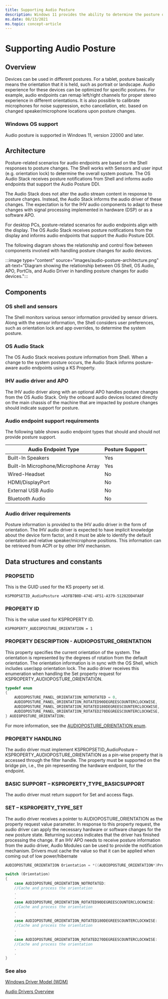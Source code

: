 ```yaml
---
title: Supporting Audio Posture
description: Windows 11 provides the ability to determine the posture of the device and remap and calibrate input and outputs to create an improved user experience.
ms.date: 08/13/2021
ms.topic: concept-article
---
```


# Supporting Audio Posture

## Overview

Devices can be used in different postures. For a tablet, posture basically means the orientation that it is held, such as portrait or landscape. Audio experience for these devices can be optimized for specific postures. For example, audio endpoints can remap left/right channels for proper stereo experience in different orientations. It is also possible to calibrate microphones for noise suppression, echo cancellation, etc. based on changed speaker/microphone locations upon posture changes.

### Windows OS support

Audio posture is supported in Windows 11, version 22000 and later.

## Architecture

Posture-related scenarios for audio endpoints are based on the Shell responses to posture changes. The Shell works with Sensors and user input (e.g. orientation lock) to determine the overall system posture. The OS Audio Stack receives posture notifications from Shell and informs audio endpoints that support the Audio Posture DDI.

The Audio Stack does not alter the audio stream content in response to posture changes.  Instead, the Audio Stack informs the audio driver of these changes.  The expectation is for the IHV audio components to adapt to these changes with signal processing implemented in hardware (DSP) or as a software APO.

For desktop PCs, posture-related scenarios for audio endpoints align with the display. The OS Audio Stack receives 
posture notifications from the display and informs audio endpoints that support the Audio Posture DDI.

The following diagram shows the relationship and control flow between components involved with handling posture changes for audio devices.

:::image type="content" source="images/audio-posture-architecture.png" alt-text="Diagram showing the relationship between OS Shell, OS Audio, APO, PortCls, and Audio Driver in handling posture changes for audio devices.":::


## Components  

### OS shell and sensors

The Shell monitors various sensor information provided by sensor drivers. Along with the sensor information, the
Shell considers user preferences, such as orientation lock and app overrides, to determine the system posture.

### OS Audio Stack

The OS Audio Stack receives posture information from Shell.  When a change to the system posture occurs, the Audio Stack informs posture-aware audio endpoints using a KS Property.

### IHV audio driver and APO

The IHV audio driver along with an optional APO handles posture changes from the OS Audio Stack.  Only the onboard audio devices located directly on the main chassis of the machine that are impacted by posture changes should indicate support for posture.

### Audio endpoint support requirements

The following table shows audio endpoint types that should and should not provide posture support.

| Audio Endpoint Type                   | Posture Support |
|---------------------------------------|-----------------|
| Built-In Speakers                     |  Yes            |
| Built-In Microphone/Microphone Array  |  Yes            |
| Wired-Headset                         |  No             |
| HDMI/DisplayPort                      |  No             |
| External USB Audio                    |  No             |
| Bluetooth Audio                       |  No             |

### Audio driver requirements

Posture information is provided to the IHV audio driver in the form of orientation. The IHV audio driver is expected 
to have implicit knowledge about the device form factor, and it must be able to identify the default orientation and 
relative speaker/microphone positions. This information can be retrieved from ACPI or by other IHV mechanism.

## Data structures and constants

### PROPSETID

This is the GUID used for the KS property set id.

`KSPROPSETID_AudioPosture =A3FB7B0D-474E-4F51-A379-51282DD4FA8F`

### PROPERTY ID

This is the value used for KSPROPERTY ID.

`KSPROPERTY_AUDIOPOSTURE_ORIENTATION = 1`

### PROPERTY DESCRIPTION - AUDIOPOSTURE_ORIENTATION

This property specifies the current orientation of the system. The orientation is represented by the degrees of
rotation from the default orientation. The orientation information is in sync with the OS Shell, which includes 
user/app orientation lock. The audio driver receives this enumeration when handling the Set property request for 
KSPROPERTY_AUDIOPOSTURE_ORIENTATION.

```cpp
typedef enum
{
    AUDIOPOSTURE_PANEL_ORIENTATION_NOTROTATED = 0,
    AUDIOPOSTURE_PANEL_ORIENTATION_ROTATED90DEGREESCOUNTERCLOCKWISE,
    AUDIOPOSTURE_PANEL_ORIENTATION_ROTATED180DEGREESCOUNTERCLOCKWISE,
    AUDIOPOSTURE_PANEL_ORIENTATION_ROTATED270DEGREESCOUNTERCLOCKWISE,
} AUDIOPOSTURE_ORIENTATION;
```

For more information, see the [AUDIOPOSTURE_ORIENTATION enum](/windows-hardware/drivers/ddi/ksmedia/ne-ksmedia-audioposture_orientation).

### PROPERTY HANDLING

The audio driver must implement KSPROPSETID_AudioPosture – KSPROPERTY_AUDIOPOSTURE_ORIENTATION as a 
pin-wise property that is accessed through the filter handle. The property must be supported on the bridge pin, i.e., 
the pin representing the hardware endpoint, for the endpoint. 

### BASIC SUPPORT – KSPROPERTY_TYPE_BASICSUPPORT

The audio driver must return support for Set and access flags.

### SET – KSPROPERTY_TYPE_SET

The audio driver receives a pointer to AUDIOPOSTURE_ORIENTATION as the property request value parameter. In 
response to this property request, the audio driver can apply the necessary hardware or software changes for the 
new posture state. Returning success indicates that the driver has finished processing the change. If an IHV APO 
needs to receive posture information from the audio driver, Audio Modules can be used to provide the notification
mechanism. Drivers must cache the value so that it can be applied when coming out of low power/hibernate

```cpp
AUDIOPOSTURE_ORIENTATION Orientation = *((AUDIOPOSTURE_ORIENTATION*)PropertyRequest->Value);

switch (Orientation)
{
    case AUDIOPOSTURE_ORIENTATION_NOTROTATED:
    //Cache and process the orientation
    .
    .
    case AUDIOPOSTURE_ORIENTATION_ROTATED90DEGREESCOUNTERCLOCKWISE:
    //Cache and process the orientation
    .
    .
    case AUDIOPOSTURE_ORIENTATION_ROTATED180DEGREESCOUNTERCLOCKWISE:
    //Cache and process the orientation
    .
    .
    case AUDIOPOSTURE_ORIENTATION_ROTATED270DEGREESCOUNTERCLOCKWISE:
    //Cache and process the orientation
    .
    .
}
```

### See also

[Windows Driver Model (WDM)](../kernel/writing-wdm-drivers.md)

[Audio Drivers Overview](./getting-started-with-wdm-audio-drivers.md)
